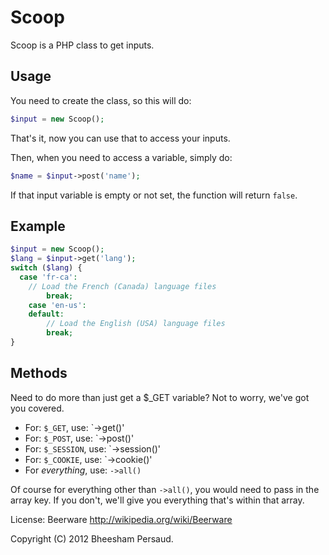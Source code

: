 Scoop
=====
Scoop is a PHP class to get inputs.

Usage
-----
You need to create the class, so this will do:

```php
$input = new Scoop();
```

That's it, now you can use that to access your inputs.


Then, when you need to access a variable, simply do:

```php
$name = $input->post('name');
```

If that input variable is empty or not set, the function will return `false`.

Example
-------
```php
$input = new Scoop();  
$lang = $input->get('lang');  
switch ($lang) {  
  case 'fr-ca':  
    // Load the French (Canada) language files  
		break;  
	case 'en-us':  
	default:  
		// Load the English (USA) language files  
		break;  
}
```

Methods
------------
Need to do more than just get a $_GET variable? Not to worry, we've got you 
covered.

  - For: `$_GET`, use: `->get()'
  - For: `$_POST`, use: `->post()'
  - For: `$_SESSION`, use: `->session()'
  - For: `$_COOKIE`, use: `->cookie()'
  - For *everything*, use: `->all()`

Of course for everything other than `->all()`, you would need to pass in the 
array key. If you don't, we'll give you everything that's within that array.

License: Beerware <http://wikipedia.org/wiki/Beerware>

Copyright (C) 2012 Bheesham Persaud.